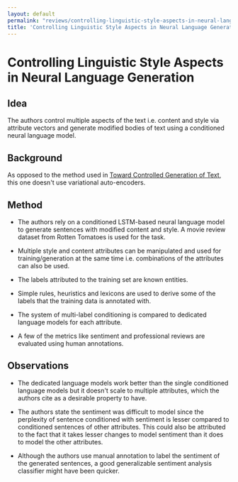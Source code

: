 ```yaml
---
layout: default
permalink: "reviews/controlling-linguistic-style-aspects-in-neural-language-generation.html"
title: 'Controlling Linguistic Style Aspects in Neural Language Generation'
---
```


# Controlling Linguistic Style Aspects in Neural Language Generation

## Idea

The authors control multiple aspects of the text i.e. content and style
via attribute vectors and generate modified bodies of text using a
conditioned neural language model.

## Background

As opposed to the method used in [Toward Controlled Generation of Text](https://arxiv.org/abs/1703.00955), this one doesn't use variational auto-encoders.

## Method

-   The authors rely on a conditioned LSTM-based neural language model
    to generate sentences with modified content and style. A movie
    review dataset from Rotten Tomatoes is used for the task.

-   Multiple style and content attributes can be manipulated and used
    for training/generation at the same time i.e. combinations of the
    attributes can also be used.

-   The labels attributed to the training set are known entities.

-   Simple rules, heuristics and lexicons are used to derive some of the
    labels that the training data is annotated with.

-   The system of multi-label conditioning is compared to dedicated
    language models for each attribute.

-   A few of the metrics like sentiment and professional reviews are
    evaluated using human annotations.

## Observations

-   The dedicated language models work better than the single
    conditioned language models but it doesn't scale to multiple
    attributes, which the authors cite as a desirable property to have.

-   The authors state the sentiment was difficult to model since the
    perplexity of sentence conditioned with sentiment is lesser compared
    to conditioned sentences of other attributes. This could also be
    attributed to the fact that it takes lesser changes to model
    sentiment than it does to model the other attributes.

-   Although the authors use manual annotation to label the sentiment of
    the generated sentences, a good generalizable sentiment analysis
    classifier might have been quicker.
